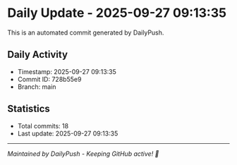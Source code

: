 # Daily Update - 2025-09-27 09:13:35

This is an automated commit generated by DailyPush.

## Daily Activity
- Timestamp: 2025-09-27 09:13:35
- Commit ID: 728b55e9
- Branch: main

## Statistics
- Total commits: 18
- Last update: 2025-09-27 09:13:35

---
*Maintained by DailyPush - Keeping GitHub active! 🚀*
